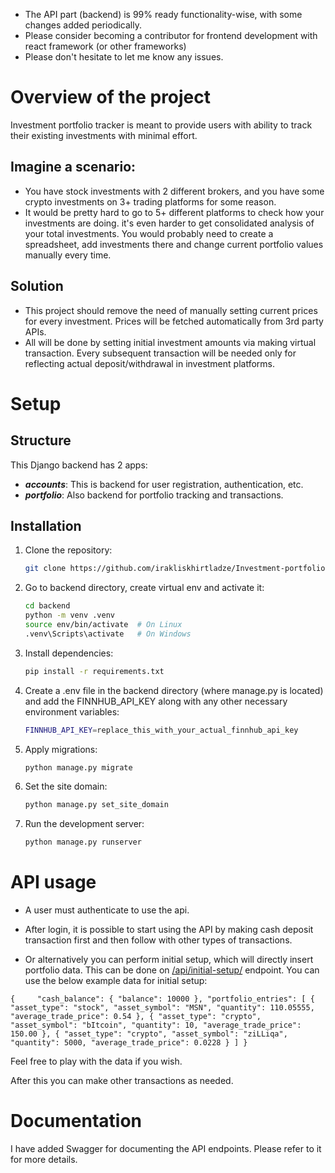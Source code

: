 - The API part (backend) is 99% ready functionality-wise, with some changes added periodically.
- Please consider becoming a contributor for frontend development with react framework (or other frameworks)
- Please don't hesitate to let me know any issues.

# Overview of the project
Investment portfolio tracker is meant to provide users with ability to track their existing investments with minimal effort.

## Imagine a scenario:
- You have stock investments with 2 different brokers, and you have some crypto investments on 3+ trading platforms for some reason.
- It would be pretty hard to go to 5+ different platforms to check how your investments are doing. it's even harder to get consolidated analysis of your total investments.
You would probably need to create a spreadsheet, add investments there and change current portfolio values manually every time.
## Solution
- This project should remove the need of manually setting current prices for every investment. Prices will be fetched automatically from 3rd party APIs.
- All will be done by setting initial investment amounts via making virtual transaction.
Every subsequent transaction will be needed only for reflecting actual deposit/withdrawal in investment platforms.


# Setup

## Structure
This Django backend has 2 apps:
- _**accounts**_: This is backend for user registration, authentication, etc.
- _**portfolio**_: Also backend for portfolio tracking and transactions.


## Installation

1. Clone the repository:
   ```sh
   git clone https://github.com/irakliskhirtladze/Investment-portfolio-tracker.git
   ```

2. Go to backend directory, create virtual env and activate it:
    ```sh
    cd backend
    python -m venv .venv
    source env/bin/activate  # On Linux
    .venv\Scripts\activate   # On Windows
    ```

3. Install dependencies:
    ```sh
    pip install -r requirements.txt
    ```

4. Create a .env file in the backend directory (where manage.py is located) and add the FINNHUB_API_KEY along with any other necessary environment variables:
    ```sh
    FINNHUB_API_KEY=replace_this_with_your_actual_finnhub_api_key
    ```

4. Apply migrations:
    ```sh
    python manage.py migrate
    ```

5. Set the site domain:

   ```sh
   python manage.py set_site_domain
   ```

6. Run the development server:
    ```sh
    python manage.py runserver
    ```



# API usage
- A user must authenticate to use the api.

- After login, it is possible to start using the API by making cash deposit transaction first and then follow with other types 
of transactions.

- Or alternatively you can perform initial setup, which will directly insert portfolio data.
This can be done on [/api/initial-setup/]() endpoint. You can use the below example data for initial setup:

`
{    
    "cash_balance": {
        "balance": 10000
    },
    "portfolio_entries": [
        {
            "asset_type": "stock",
            "asset_symbol": "MSN",
            "quantity": 110.05555,
            "average_trade_price": 0.54
        },
        {
            "asset_type": "crypto",
            "asset_symbol": "bItcoin",
            "quantity": 10,
            "average_trade_price": 150.00
        },
        {
            "asset_type": "crypto",
            "asset_symbol": "ziLLiqa",
            "quantity": 5000,
            "average_trade_price": 0.0228
        }
    ]
}
`

Feel free to play with the data if you wish.

After this you can make other transactions as needed.

# Documentation
I have added Swagger for documenting the API endpoints. Please refer to it for more details.
